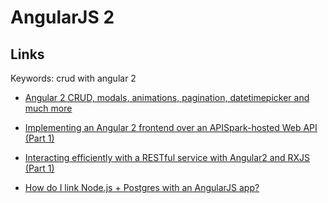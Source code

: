 # AngularJS 2

## Links

Keywords: crud with angular 2

+ [Angular 2 CRUD, modals, animations, pagination, datetimepicker and much more](https://chsakell.com/2016/06/27/angular-2-crud-modals-animations-pagination-datetimepicker/comment-page-1/#comment-8646)

+ [Implementing an Angular 2 frontend over an APISpark-hosted Web API (Part 1)](http://restlet.com/blog/2015/12/30/implementing-an-angular-2-frontend-over-an-apispark-hosted-web-api-part-1/)

+ [Interacting efficiently with a RESTful service with Angular2 and RXJS (Part 1)](http://restlet.com/blog/2016/04/08/interacting-efficiently-with-a-restful-service-with-angular2-and-rxjs-part-1/)

+ [How do I link Node.js + Postgres with an AngularJS app?](https://www.quora.com/How-do-I-link-Node-js-+-Postgres-with-an-AngularJS-apps)
